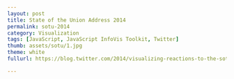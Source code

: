 ```yaml
---
layout: post
title: State of the Union Address 2014
permalink: sotu-2014
category: Visualization
tags: [JavaScript, JavaScript InfoVis Toolkit, Twitter]
thumb: assets/sotu/1.jpg
theme: white
fullurl: https://blog.twitter.com/2014/visualizing-reactions-to-the-sotu

---
```

